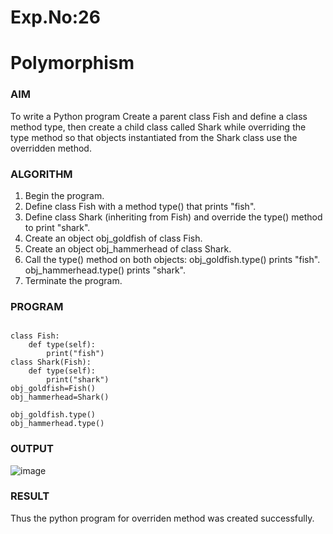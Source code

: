 # Exp.No:26  
# Polymorphism 

### AIM  

To write a Python program Create a parent class Fish and define a class method type, then create a child class called Shark while overriding the type method so that objects instantiated from the Shark class use the overridden method.

### ALGORITHM

1. Begin the program.
2. Define class Fish with a method type() that prints "fish".
3. Define class Shark (inheriting from Fish) and override the type() method to print "shark".
4. Create an object obj_goldfish of class Fish.
5. Create an object obj_hammerhead of class Shark.
6. Call the type() method on both objects:
   obj_goldfish.type() prints "fish".
   obj_hammerhead.type() prints "shark".
7. Terminate the program.

### PROGRAM

```

class Fish:
    def type(self):
        print("fish")
class Shark(Fish):
    def type(self):
        print("shark")
obj_goldfish=Fish()
obj_hammerhead=Shark()

obj_goldfish.type()
obj_hammerhead.type()

```

### OUTPUT

![image](https://github.com/user-attachments/assets/2b4ae314-fb29-4c79-81ce-2e26afb2d117)

### RESULT

Thus the python program for overriden method was created successfully.
